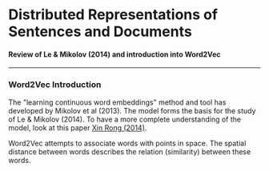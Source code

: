 # Distributed Representations of Sentences and Documents

#### Review of Le & Mikolov \(2014\) and introduction into Word2Vec

---

### Word2Vec Introduction

The "learning continuous word embeddings" method and tool has developed by Mikolov et al \(2013\). The model forms the basis for the study of Le & Mikolov \(2014\). To have a more complete understanding of the model, look at this paper [Xin Rong \(2014\)](http://arxiv.org/abs/1411.2738).

Word2Vec attempts to associate words with points in space. The spatial distance between words describes the relation \(similarity\) between these words. 



